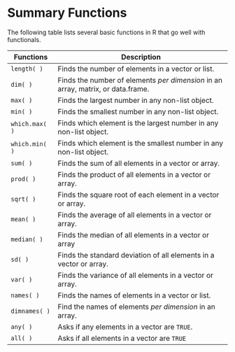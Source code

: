 # Summary Functions

The following table lists several basic functions in R that go well with functionals.

Functions | Description
-------- | --------
````length( )```` | Finds the number of elements in a vector or list.
````dim( )```` | Finds the number of elements *per dimension* in an array, matrix, or data.frame.
````max( )```` | Finds the largest number in any non-list object.
````min( )```` | Finds the smallest number in any non-list object.
````which.max( )```` | Finds which element is the largest number in any non-list object.
````which.min( )```` | Finds which element is the smallest number in any non-list object.
````sum( )```` | Finds the sum of all elements in a vector or array.
````prod( )```` | Finds the product of all elements in a vector or array.
````sqrt( )```` | Finds the square root of each element in a vector or array.
````mean( )```` | Finds the average of all elements in a vector or array.
````median( )```` | Finds the median of all elements in a vector or array
````sd( )```` | Finds the standard deviation of all elements in a vector or array.
````var( )```` | Finds the variance of all elements in a vector or array.
````names( )```` | Finds the names of elements in a vector or list.
````dimnames( )```` | Find the names of elements *per dimension* in an array.
````any( )```` | Asks if any elements in a vector are ````TRUE````.
````all( )```` | Asks if all elements in a vector are ````TRUE````
